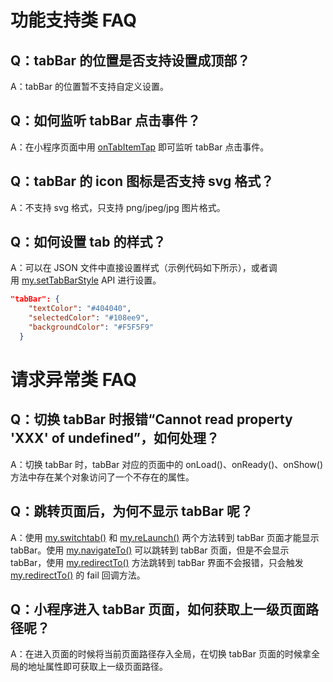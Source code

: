 
# 功能支持类 FAQ

## Q：tabBar 的位置是否支持设置成顶部？
A：tabBar 的位置暂不支持自定义设置。

## Q：如何监听 tabBar 点击事件？
 A：在小程序页面中用 [onTabItemTap](/mini/api/navg36) 即可监听 tabBar 点击事件。

## Q：tabBar 的 icon 图标是否支持 svg 格式？
A：不支持 svg 格式，只支持 png/jpeg/jpg 图片格式。

## Q：如何设置 tab 的样式？
A：可以在 JSON 文件中直接设置样式（示例代码如下所示），或者调用 [my.setTabBarStyle](/mini/api/wcf0sv) API 进行设置。
```json
"tabBar": {
    "textColor": "#404040",
    "selectedColor": "#108ee9",
    "backgroundColor": "#F5F5F9"
  }
```

# 请求异常类 FAQ

## Q：切换 tabBar 时报错“Cannot read property 'XXX' of undefined”，如何处理？
A：切换 tabBar 时，tabBar 对应的页面中的 onLoad()、onReady()、onShow() 方法中存在某个对象访问了一个不存在的属性。

## Q：跳转页面后，为何不显示 tabBar 呢？
A：使用 [my.switchtab()](https://opendocs.alipay.com/mini/api/ui-tabbar) 和 [my.reLaunch()](https://opendocs.alipay.com/mini/api/hmn54z) 两个方法转到 tabBar 页面才能显示 tabBar。使用 [my.navigateTo()](https://opendocs.alipay.com/mini/api/zwi8gx) 可以跳转到 tabBar 页面，但是不会显示 tabBar，使用 [my.redirectTo()](https://opendocs.alipay.com/mini/api/fh18ky) 方法跳转到 tabBar 界面不会报错，只会触发 [my.redirectTo()](https://opendocs.alipay.com/mini/api/fh18ky) 的 fail 回调方法。

## Q：小程序进入 tabBar 页面，如何获取上一级页面路径呢？
A：在进入页面的时候将当前页面路径存入全局，在切换 tabBar 页面的时候拿全局的地址属性即可获取上一级页面路径。
